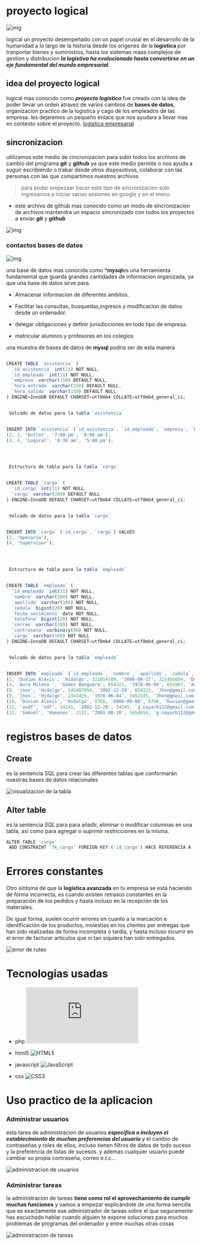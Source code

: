 # proyecto logical 

![img](https://th.bing.com/th/id/OIP.i4kTIYPOVCdk-uS872QCcwHaE8?pid=ImgDet&rs=1)

logical un proyecto desempeñado con un papel crusial en el desarrollo de la humanidad a lo largo de la historia desde los origenes de la **logistica** por tranportar bienes y suministros, hasta los sistemas maas complejos de gestion y distribucion ***la logistiva ha evolucionado hasta convertirse en un eje fundamental del mundo empresarial***.

## idea del proyecto logical 

logical mas conocido como ***proyecto logistico*** fue creado con la idea de poder llevar un orden atravez de varios cambios de **bases de datos**, organizacion practico de la logistica y cago de los empleados de las empresa.
les dejaremos un pequeño enlace  que nos ayudara a llevar mas en contesto sobre el proyecto.
[logistica empresarial](https://emprendepyme.net/la-logistica-empresarial.html)


## sincronizacion

utilizamos este medio de cincronizacion para subir todos los archivos de cambio del programa **git** y **github** ya que este medio permite o nos ayuda a suguir escribiendo o trabar desde otros disposotivos, colaborar con las personas con las que compartimos nuestros archivos 

> para poder empezaar hacer este tipo de sincronizacion solo ingresamos a iniciar varias sesiones en google y en el menu.

- este archivo de github mas conocido como un modo de sincronizacion de archivos mantendra un espacio sincronizado con todos los proyectos a enviar ***git*** y ***github***

![img](https://th.bing.com/th/id/OIP.sP8sKV0TlTT6LUEB8Hr9tgHaHa?pid=ImgDet&rs=1)

### contactos bases de datos 

![img](https://th.bing.com/th/id/R.839c6cb93f6fa3f2d4212c8184e2a3fa?rik=1tTiAzw55n8Rfw&riu=http%3a%2f%2fcocinasintegralesgioserman.com%2fimages%2fcontactanos.jpg&ehk=vKTNLyWEz2fcTipKiD6H0tqO5tr8wAtZrB6w1C1IXDI%3d&risl=&pid=ImgRaw&r=0)

una base de datos mas conocida como ***mysql**es una herramienta fundamental que guarda grandes cantidades de informacion organizada, ya que una base de datos sirve para. 

- Almacenar informacion de diferentes ambitos.

- Facilitar las consultas, busquedas,ingresos y modificacion de datos desde un ordenador.

- delegar obligaciones y definir jurisdicciones en todo tipo de empresa.

- matricular alumnos y profesores en los colegios 

una muestra de bases de datos de **mysql** podria ser de esta manera 


```javascript

CREATE TABLE `asistencia` (
  `id_asistencia` int(11) NOT NULL,
  `id_empleado` int(11) NOT NULL,
  `empresa` varchar(150) DEFAULT NULL,
  `hora_entrada` varchar(150) DEFAULT NULL,
  `hora_salida` varchar(150) DEFAULT NULL
) ENGINE=InnoDB DEFAULT CHARSET=utf8mb4 COLLATE=utf8mb4_general_ci;


 Volcado de datos para la tabla `asistencia`


INSERT INTO `asistencia` (`id_asistencia`, `id_empleado`, `empresa`, `hora_entrada`, `hora_salida`) VALUES
(2, 2, 'Outlet', '7:00 pm', '8:00 am'),
(4, 4, 'Logical', '6:30 am', '5:00 pm');




 Estructura de tabla para la tabla `cargo`


CREATE TABLE `cargo` (
  `id_cargo` int(11) NOT NULL,
  `cargo` varchar(200) DEFAULT NULL
) ENGINE=InnoDB DEFAULT CHARSET=utf8mb4 COLLATE=utf8mb4_general_ci;


 Volcado de datos para la tabla `cargo`


INSERT INTO `cargo` (`id_cargo`, `cargo`) VALUES
(2, 'Operario'),
(4, 'Supervisor');




 Estructura de tabla para la tabla `empleado`


CREATE TABLE `empleado` (
  `id_empleado` int(11) NOT NULL, 
  `nombre` varchar(100) NOT NULL,
  `apellido` varchar(100) NOT NULL,
  `cedula` bigint(20) NOT NULL,
  `fecha_nacimiento` date NOT NULL,
  `telefono` bigint(20) NOT NULL,
  `correo` varchar(200) NOT NULL,
  `contrasena` varbinary(80) NOT NULL,
  `cargo` varchar(100) NOT NULL
) ENGINE=InnoDB DEFAULT CHARSET=utf8mb4 COLLATE=utf8mb4_general_ci;


 Volcado de datos para la tabla `empleado`


INSERT INTO `empleado` (`id_empleado`, `nombre`, `apellido`, `cedula`, `fecha_nacimiento`, `telefono`, `correo`, `contrasena`, `cargo`) VALUES
(2, 'Duvian Alexis', 'Hidalgo', 321654789, '2000-08-17', 321456654, 'Duvian@gmail.com', 0x6366613837353034346133376565373365613132363037643061623562316134, 'Operario'),
(4, 'Aura Milena ', 'Gómez Banguera', 654321, '1978-06-04', 654987, 'Aura@gmail.com', 0x3463356364333833343034346635326630356162656139376330333035326563, 'Supervisor'),
(8, 'jhon', 'Hidalgo', 545487654, '2002-12-20', 654321, 'Jhon@gmail.com', 0x3932393537653530646539383833663431336663636665383561633164383137, 'Operario'),
(9, 'jhon', 'Hidalgo', 2343425, '1978-06-04', 3452345, 'Jhon@gmail.com', 0x3932393537653530646539383833663431336663636665383561633164383137, 'Operario'),
(10, 'Duvian Alexis', 'Hidalgo', 8768, '0000-00-00', 8796, 'Duvian@gmail.com', 0x6366613837353034346133376565373365613132363037643061623562316134, 'Operario'),
(11, 'asdf', 'sdf', 34245, '2002-12-20', 34545, 'g.nayarb112@gmail.com', 0x3637333335316263393064393565323530633736343739383939333439333633, 'Operario'),
(12, 'Samuel', 'Humanes', 2132, '2001-08-20', 5654654, 'g.nayarb112@gmail.com', 0x3637333335316263393064393565323530633736343739383939333439333633, 'Bodeguero');

```

# registros bases de datos 

## Create 

es la sentencia SQL para crear las diferentes tablas que conformarán nuestras bases de datos relacionales

![visualizacion de la tabla](https://i.ytimg.com/vi/um5LcDFMrA4/maxresdefault.jpg)

## Alter table

es la sentencia *SQL* para para añadir, eliminar o modificar columnas en una tabla, así como para agregar o suprimir restricciones en la misma.

```javascript
ALTER TABLE 'cargo'
 ADD CONSTRAINT 'fk_cargo' FOREIGN KEY ('id_cargo') HACE REFERENCIA A 'EMPLEADO' ('id_empleado') EN DELETE CASCADE;

```

# Errores constantes 
Otro síntoma de que la **logística avanzada** en tu empresa se está haciendo de forma incorrecta, es cuando existen retrasos constantes en la preparación de los pedidos y hasta incluso en la recepción de los materiales.

De igual forma, suelen ocurrir errores en cuanto a la marcación e identificación de los productos, molestias en los clientes por entregas que han sido realizadas de forma incompleta o tardía, y hasta incluso incurrir en el error de facturar artículos que ni tan siquiera han sido entregados.

![error de ruteo](https://image.slidesharecdn.com/erroryestabilidad-111207142040-phpapp01/95/erroryestabilidad-13-728.jpg?cb=1323269338)


# Tecnologias usadas

- php ![php](https://www.alamy.es/imagenes/php.html?sortBy=relevant)

- html5 ![HTML5](https://img.shields.io/badge/html5-%23E34F26.svg?style=for-the-badge&logo=html5&logoColor=white)

- javascript ![JavaScript](https://img.shields.io/badge/javascript-%23323330.svg?style=for-the-badge&logo=javascript&logoColor=%23F7DF1E)

- css ![CSS3](https://img.shields.io/badge/css3-%231572B6.svg?style=for-the-badge&logo=css3&logoColor=white)

# Uso practico de la aplicacion 
### Administrar usuarios
esta tarea de administracion de usuarios ***especifica o incluyen el establecimiento de muchas preferencias del usuario*** y el cambio de contraseñas y roles de ellos, incluso tienen filtros de datos de todo suceso y la preferencia de listas de sucesos. y ademas cualquier usuario puede cambiar su propia contraseña, correo e.t.c...

![administracion de usuarios](https://www.nutrimind.net/images/news/usurio_administrador.jpg)
### Administrar tareas 
la administracion de tareas **tiene como rol el aprovechamiento de cumplir muchas funciones** y vamos a empezar explicándote de una forma sencilla que es exactamente ese administrador de tareas sobre el que seguramente has escuchado hablar cuando alguien te expone soluciones para muchos problemas de programas del ordenador y entre muchas otras cosas  

![administracion de tareas](https://ablog.managemart.com/images/o_1dnpgpc711vd4r5d5e781f10vs8.png)










